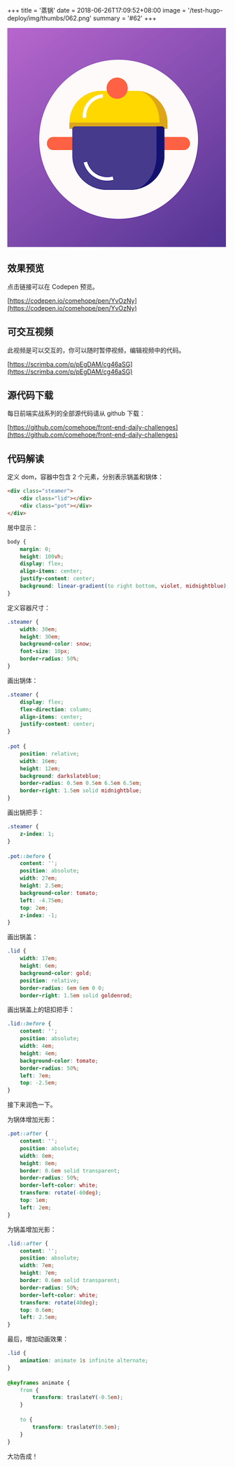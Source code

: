 +++
title = '蒸锅'
date = 2018-06-26T17:09:52+08:00
image = '/test-hugo-deploy/img/thumbs/062.png'
summary = '#62'
+++

![](./work.png)

## 效果预览

点击链接可以在 Codepen 预览。

[https://codepen.io/comehope/pen/YvOzNy](https://codepen.io/comehope/pen/YvOzNy)

## 可交互视频

此视频是可以交互的，你可以随时暂停视频，编辑视频中的代码。

[https://scrimba.com/p/pEgDAM/cg46aSG](https://scrimba.com/p/pEgDAM/cg46aSG)

## 源代码下载

每日前端实战系列的全部源代码请从 github 下载：

[https://github.com/comehope/front-end-daily-challenges](https://github.com/comehope/front-end-daily-challenges)

## 代码解读

定义 dom，容器中包含 2 个元素，分别表示锅盖和锅体：
```html
<div class="steamer">
	<div class="lid"></div>
	<div class="pot"></div>
</div>
```

居中显示：
```css
body {
	margin: 0;
	height: 100vh;
	display: flex;
	align-items: center;
	justify-content: center;
	background: linear-gradient(to right bottom, violet, midnightblue);
}
```

定义容器尺寸：
```css
.steamer {
	width: 30em;
	height: 30em;
	background-color: snow;
	font-size: 10px;
	border-radius: 50%;
}
```

画出锅体：
```css
.steamer {
	display: flex;
	flex-direction: column;
	align-items: center;
	justify-content: center;
}

.pot {
	position: relative;
	width: 16em;
	height: 12em;
	background: darkslateblue;
	border-radius: 0.5em 0.5em 6.5em 6.5em;
	border-right: 1.5em solid midnightblue;
}
```

画出锅把手：
```css
.steamer {
	z-index: 1;
}

.pot::before {
	content: '';
	position: absolute;
	width: 27em;
	height: 2.5em;
	background-color: tomato;
	left: -4.75em;
	top: 2em;
	z-index: -1;
}
```

画出锅盖：
```css
.lid {
	width: 17em;
	height: 6em;
	background-color: gold;
	position: relative;
	border-radius: 6em 6em 0 0;
	border-right: 1.5em solid goldenrod;

```

画出锅盖上的钮扣把手：
```css
.lid::before {
	content: '';
	position: absolute;
	width: 4em;
	height: 4em;
	background-color: tomato;
	border-radius: 50%;
	left: 7em;
	top: -2.5em;
}
```

接下来润色一下。

为锅体增加光影：
```css
.pot::after {
	content: '';
	position: absolute;
	width: 8em;
	height: 8em;
	border: 0.6em solid transparent;
	border-radius: 50%;
	border-left-color: white;
	transform: rotate(-60deg);
	top: 1em;
	left: 2em;
}
```

为锅盖增加光影：
```css
.lid::after {
	content: '';
	position: absolute;
	width: 7em;
	height: 7em;
	border: 0.6em solid transparent;
	border-radius: 50%;
	border-left-color: white;
	transform: rotate(40deg);
	top: 0.6em;
	left: 2.5em;
}
```

最后，增加动画效果：
```css
.lid {
	animation: animate 1s infinite alternate;
}

@keyframes animate {
	from {
		transform: traslateY(-0.5em);
	}

	to {
		transform: traslateY(0.5em);
	}
}
```

大功告成！

